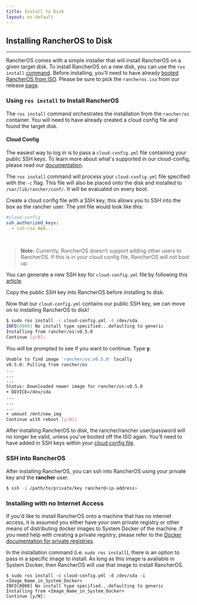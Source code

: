 ```yaml
---
title: Install to Disk
layout: os-default
---
```


## Installing RancherOS to Disk
---
RancherOS comes with a simple installer that will install RancherOS on a given target disk. To install RancherOS on a new disk, you can use the `ros install` [command]({{site.baseurl}}/os/rancheros-tools/ros/install). Before installing, you'll need to have already [booted RancherOS from ISO]({{site.baseurl}}/os/running-rancheros/workstation/boot-from-iso). Please be sure to pick the `rancheros.iso` from our release [page](https://github.com/rancher/os/releases).

### Using `ros install` to Install RancherOS 

The `ros install` command orchestrates the installation from the `rancher/os` container. You will need to have already created a cloud config file and found the target disk.

#### Cloud Config

The easiest way to log in is to pass a `cloud-config.yml` file containing your public SSH keys. To learn more about what's supported in our cloud-config, please read our [documentation]({{site.baseurl}}/os/cloud-config/). 

The `ros install` command will process your `cloud-config.yml` file specified with the `-c` flag. This file will also be placed onto the disk and installed to `/var/lib/rancher/conf/`. It will be evaluated on every boot.

Create a cloud config file with a SSH key, this allows you to SSH into the box as the rancher user. The yml file would look like this:

```yaml
#cloud-config
ssh_authorized_keys:
  - ssh-rsa AAA...
```

<br>

> **Note:** Currently, RancherOS doesn't support adding other users to RancherOS. If this is in your cloud config file, RancherOS will not boot up. 

You can generate a new SSH key for `cloud-config.yml` file by following this [article](https://help.github.com/articles/generating-ssh-keys/). 

Copy the public SSH key into RancherOS before installing to disk. 

Now that our `cloud-config.yml` contains our public SSH key, we can move on to installing RancherOS to disk!

```bash
$ sudo ros install -c cloud-config.yml -d /dev/sda
INFO[0000] No install type specified...defaulting to generic 
Installing from rancher/os:v0.5.0
Continue [y/N]:
```

You will be prompted to see if you want to continue. Type **y**.

```bash
Unable to find image 'rancher/os:v0.5.0' locally
v0.5.0: Pulling from rancher/os
...
...
...
Status: Downloaded newer image for rancher/os:v0.5.0
+ DEVICE=/dev/sda
...
...
...
+ umount /mnt/new_img
Continue with reboot [y/N]:
```

After installing RancherOS to disk, the rancher/rancher user/password will no longer be valid, unless you've booted off the ISO again. You'll need to have added in SSH keys within your [cloud config file]({{site.baseurl}}/os/cloud-config/).

### SSH into RancherOS

After installing RancherOS, you can ssh into RancherOS using your private key and the **rancher** user.

```bash
$ ssh -i /path/to/private/key rancher@<ip-address>
```

### Installing with no Internet Access

If you'd like to install RancherOS onto a machine that has no internet access, it is assumed you either have your own private registry or other means of distributing docker images to System Docker of the machine. If you need help with creating a private registry, please refer to the [Docker documentation for private registries](https://docs.docker.com/registry/). 

In the installation command (i.e. `sudo ros install`), there is an option to pass in a specific image to install. As long as this image is available in System Docker, then RancherOS will use that image to install RancherOS. 

```
$ sudo ros install -c cloud-config.yml -d /dev/sda -i <Image_Name_in_System_Docker>
INFO[0000] No install type specified...defaulting to generic 
Installing from <Image_Name_in_System_Docker>
Continue [y/N]:
```
